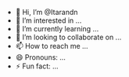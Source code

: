 - 👋 Hi, I’m @Itarandn
- 👀 I’m interested in ...
- 🌱 I’m currently learning ...
- 💞️ I’m looking to collaborate on ...
- 📫 How to reach me ...
- 😄 Pronouns: ...
- ⚡ Fun fact: ...

<!---
Itarandn/Itarandn is a ✨ special ✨ repository because its `README.md` (this file) appears on your GitHub profile.
You can click the Preview link to take a look at your changes.
--->

